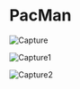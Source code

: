# PacMan

![Capture](https://user-images.githubusercontent.com/47544763/58149872-96f25000-7c19-11e9-89a1-5f540aecde7a.PNG)

![Capture1](https://user-images.githubusercontent.com/47544763/58149876-9954aa00-7c19-11e9-9f7a-d8ae19f64127.PNG)

![Capture2](https://user-images.githubusercontent.com/47544763/58149878-9b1e6d80-7c19-11e9-8b8a-c039c2654345.PNG)
